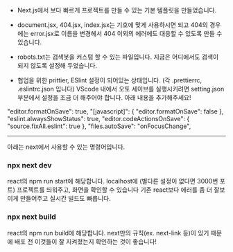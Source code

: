 - Next.js에서 보다 빠르게 프로젝트를 만들 수 있는 기본 템플릿을 만들었습니다.

- document.jsx, 404.jsx, index.jsx는 기호에 맞게 사용하시면 되고 404의 경우에는 error.jsx로 이름을 변경헤서 404 이외의 에러에도 대응할 수 있도록 만들 수 있습니다.

- robots.txt는 검색봇을 커스텀 할 수 있는 파일입니다. 지금은 어디에서도 검색이 되지 않도록 설정해 두었습니다.

- 협업을 위한 prittier, ESlint 설정이 되어있는 상태입니다. (각 .prettierrc, .eslintrc.json 입니다) VScode 내에서 오토 세이브를 실행시키려면 setting.json 부분에서 설정을 조금 더 해주어야 합니다. 아래 내용을 추가해주세요!

"editor.formatOnSave": true,
"[javascript]": {
"editor.formatOnSave": false
},
"eslint.alwaysShowStatus": true,
"editor.codeActionsOnSave": { "source.fixAll.eslint": true },
"files.autoSave": "onFocusChange",

<hr />

아래는 next에서 사용할 수 있는 명령어입니다.

<h3>npx next dev</h3> 
react의 npm run start에 해당합니다. localhost에 (별다른 설정이 없다면 3000번 포트) 프로젝트를 띄워주고, 화면을 확인할 수 있습니다 기존 react보다 에러를 좀 더 잘보이게 만들어주고 실시간 빌드도 빠릅니다.

<h3>npx next build</h3> 
react의 npm run build에 해당합니다. next만의 규칙(ex. next-link 등)이 있기 때문에 배포 전 이것들이 잘 지켜졌는지 확인하는 것이 좋습니다!
